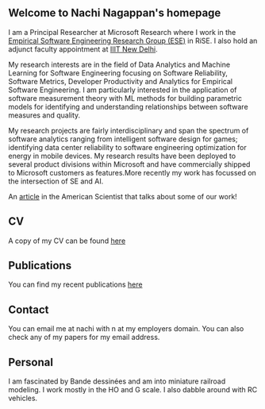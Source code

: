 ## Welcome to Nachi Nagappan's homepage

I am a Principal Researcher at Microsoft Research where I work in the <a href="https://www.microsoft.com/en-us/research/group/empirical-software-engineering-group-ese/">Empirical Software Engineering Research Group (ESE)</a> in RiSE. I also hold an adjunct faculty appointment at <a href = "https://www.iiitd.ac.in/">IIIT New Delhi</a>.

My research interests are in the field of Data Analytics and Machine Learning for Software Engineering focusing on Software Reliability, Software Metrics, Developer Productivity and Analytics for Empirical Software Engineering. I am particularly interested in the application of software measurement theory with ML methods for building parametric models for identifying and understanding relationships between software measures and quality.

My research projects are fairly interdisciplinary and span the spectrum of software analytics ranging from intelligent software design for games; identifying data center reliability to software engineering optimization for energy in mobile devices. My research results have been deployed to several product divisions within Microsoft and have commercially shipped to Microsoft customers as features.More recently my work has focussed on the intersection of SE and AI. 

An <a href="https://www.americanscientist.org/article/empirical-software-engineering">article</a> in the American Scientist that talks about some of our work!

## CV

A copy of my CV can be found <a href="Nagappan- CV-2019 (1).pdf">here</a>

## Publications

You can find my recent publications <a href="papers.htm">here</a>

## Contact

You can email me at nachi with n at my employers domain. You can also check any of my papers for my email address.

## Personal

I am fascinated by Bande dessinées and am into miniature railroad modeling. I work mostly in the HO and G scale. I also dabble around with RC vehicles.




